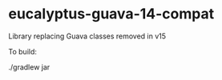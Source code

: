# eucalyptus-guava-14-compat
Library replacing Guava classes removed in v15

To build:

  ./gradlew jar
